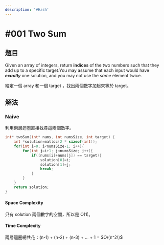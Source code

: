 ```yaml
---
description: '#Hash'
---
```


# \#001 Two Sum

## 題目

Given an array of integers, return **indices** of the two numbers such that they add up to a specific target.You may assume that each input would have _**exactly**_ one solution, and you may not use the _same_ element twice.

給定一個 array 和一個 target ，找出兩個數字加起來等於 target。

## 解法

### Naive

利用兩層迴圈直接找尋這兩個數字。

```c
int* twoSum(int* nums, int numsSize, int target) {
    int *solution=malloc(2 * sizeof(int));
    for(int i=0; i<numsSize-1; i++){
        for(int j=i+1; j<numsSize; j++){
            if((nums[i]+nums[j]) == target){
                solution[0]=i;
                solution[1]=j;
                break;
            }
        }
    }
    return solution;
}
```

#### Space Complexity

只有 solution 兩個數字的空間，所以是 O\(1\)。

#### Time Complexity

兩層迴圈總共花：\(n-1\) + \(n-2\) + \(n-3\) + ... + 1 = $O\(n^2\)$



